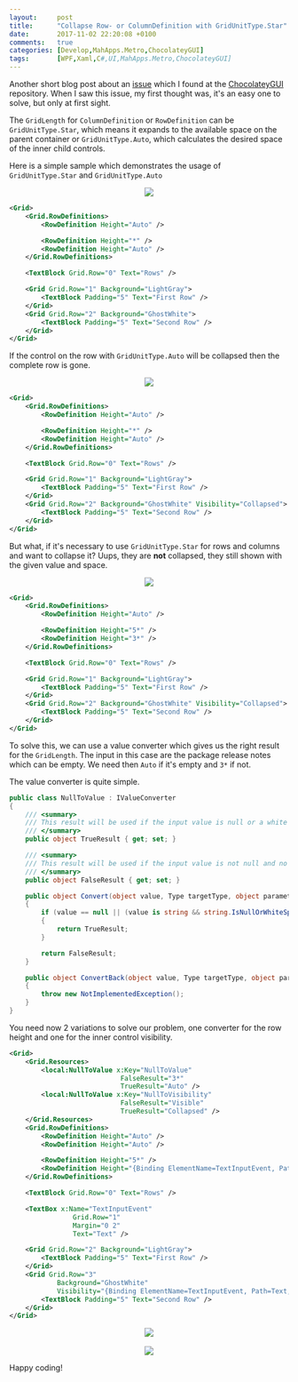 ```yaml
---
layout:     post
title:      "Collapse Row- or ColumnDefinition with GridUnitType.Star"
date:       2017-11-02 22:20:08 +0100
comments:   true
categories: [Develop,MahApps.Metro,ChocolateyGUI]
tags:       [WPF,Xaml,C#,UI,MahApps.Metro,ChocolateyGUI]
---
```


Another short blog post about an [issue](https://github.com/chocolatey/ChocolateyGUI/issues/501) which I found at the [ChocolateyGUI](https://github.com/chocolatey/ChocolateyGUI) repository. When I saw this issue, my first thought was, it's an easy one to solve, but only at first sight.

The `GridLength` for `ColumnDefinition` or `RowDefinition` can be `GridUnitType.Star`, which means it expands to the available space on the parent container or `GridUnitType.Auto`, which calculates the desired space of the inner child controls.

Here is a simple sample which demonstrates the usage of `GridUnitType.Star` and `GridUnitType.Auto`

<div align="center">
    <img src="{{ site.url }}/images/gridlength01.png">
</div>

```xml
<Grid>
    <Grid.RowDefinitions>
        <RowDefinition Height="Auto" />

        <RowDefinition Height="*" />
        <RowDefinition Height="Auto" />
    </Grid.RowDefinitions>

    <TextBlock Grid.Row="0" Text="Rows" />

    <Grid Grid.Row="1" Background="LightGray">
        <TextBlock Padding="5" Text="First Row" />
    </Grid>
    <Grid Grid.Row="2" Background="GhostWhite">
        <TextBlock Padding="5" Text="Second Row" />
    </Grid>
</Grid>
```

If the control on the row with `GridUnitType.Auto` will be collapsed then the complete row is gone.

<div align="center">
    <img src="{{ site.url }}/images/gridlength02.png">
</div>

```xml
<Grid>
    <Grid.RowDefinitions>
        <RowDefinition Height="Auto" />

        <RowDefinition Height="*" />
        <RowDefinition Height="Auto" />
    </Grid.RowDefinitions>

    <TextBlock Grid.Row="0" Text="Rows" />

    <Grid Grid.Row="1" Background="LightGray">
        <TextBlock Padding="5" Text="First Row" />
    </Grid>
    <Grid Grid.Row="2" Background="GhostWhite" Visibility="Collapsed">
        <TextBlock Padding="5" Text="Second Row" />
    </Grid>
</Grid>
```

But what, if it's necessary to use `GridUnitType.Star` for rows and columns and want to collapse it? Uups, they are **not** collapsed, they still shown with the given value and space.

<div align="center">
    <img src="{{ site.url }}/images/gridlength03.png">
</div>

```xml
<Grid>
    <Grid.RowDefinitions>
        <RowDefinition Height="Auto" />

        <RowDefinition Height="5*" />
        <RowDefinition Height="3*" />
    </Grid.RowDefinitions>

    <TextBlock Grid.Row="0" Text="Rows" />

    <Grid Grid.Row="1" Background="LightGray">
        <TextBlock Padding="5" Text="First Row" />
    </Grid>
    <Grid Grid.Row="2" Background="GhostWhite" Visibility="Collapsed">
        <TextBlock Padding="5" Text="Second Row" />
    </Grid>
</Grid>
```

To solve this, we can use a value converter which gives us the right result for the `GridLength`. The input in this case are the package release notes which can be empty. We need then `Auto` if it's empty and `3*` if not.

The value converter is quite simple.

```csharp
public class NullToValue : IValueConverter
{
    /// <summary>
    /// This result will be used if the input value is null or a white space string.
    /// </summary>
    public object TrueResult { get; set; }

    /// <summary>
    /// This result will be used if the input value is not null and no a white space string.
    /// </summary>
    public object FalseResult { get; set; }

    public object Convert(object value, Type targetType, object parameter, CultureInfo culture)
    {
        if (value == null || (value is string && string.IsNullOrWhiteSpace((string)value)))
        {
            return TrueResult;
        }

        return FalseResult;
    }

    public object ConvertBack(object value, Type targetType, object parameter, CultureInfo culture)
    {
        throw new NotImplementedException();
    }
}
```

You need now 2 variations to solve our problem, one converter for the row height and one for the inner control visibility.

```xml
<Grid>
    <Grid.Resources>
        <local:NullToValue x:Key="NullToValue"
                            FalseResult="3*"
                            TrueResult="Auto" />
        <local:NullToValue x:Key="NullToVisibility"
                            FalseResult="Visible"
                            TrueResult="Collapsed" />
    </Grid.Resources>
    <Grid.RowDefinitions>
        <RowDefinition Height="Auto" />
        <RowDefinition Height="Auto" />

        <RowDefinition Height="5*" />
        <RowDefinition Height="{Binding ElementName=TextInputEvent, Path=Text, Converter={StaticResource NullToValue}}" />
    </Grid.RowDefinitions>

    <TextBlock Grid.Row="0" Text="Rows" />

    <TextBox x:Name="TextInputEvent"
                Grid.Row="1"
                Margin="0 2"
                Text="Text" />

    <Grid Grid.Row="2" Background="LightGray">
        <TextBlock Padding="5" Text="First Row" />
    </Grid>
    <Grid Grid.Row="3"
            Background="GhostWhite"
            Visibility="{Binding ElementName=TextInputEvent, Path=Text, Converter={StaticResource NullToVisibility}}">
        <TextBlock Padding="5" Text="Second Row" />
    </Grid>
</Grid>
```

<div align="center">
    <img src="{{ site.url }}/images/gridlength04.png">
    <br />
    <br />
    <img src="{{ site.url }}/images/gridlength05.png">
</div>

Happy coding!
